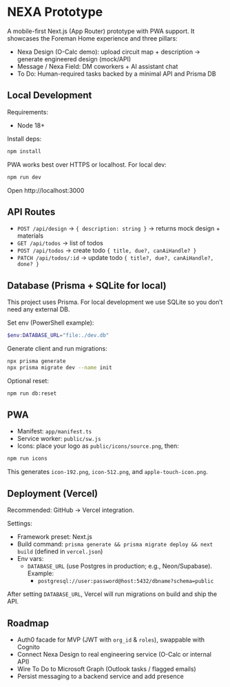 # NEXA Prototype

A mobile-first Next.js (App Router) prototype with PWA support. It showcases the Foreman Home experience and three pillars:

- Nexa Design (O-Calc demo): upload circuit map + description → generate engineered design (mock/API)
- Message / Nexa Field: DM coworkers + AI assistant chat
- To Do: Human-required tasks backed by a minimal API and Prisma DB

## Local Development

Requirements:
- Node 18+

Install deps:
```bash
npm install
```

PWA works best over HTTPS or localhost. For local dev:
```bash
npm run dev
```

Open http://localhost:3000

## API Routes

- `POST /api/design` → `{ description: string }` → returns mock design + materials
- `GET /api/todos` → list of todos
- `POST /api/todos` → create todo `{ title, due?, canAiHandle? }`
- `PATCH /api/todos/:id` → update todo `{ title?, due?, canAiHandle?, done? }`

## Database (Prisma + SQLite for local)

This project uses Prisma. For local development we use SQLite so you don’t need any external DB.

Set env (PowerShell example):
```powershell
$env:DATABASE_URL="file:./dev.db"
```

Generate client and run migrations:
```bash
npx prisma generate
npx prisma migrate dev --name init
```

Optional reset:
```bash
npm run db:reset
```

## PWA

- Manifest: `app/manifest.ts`
- Service worker: `public/sw.js`
- Icons: place your logo as `public/icons/source.png`, then:
```bash
npm run icons
```
This generates `icon-192.png`, `icon-512.png`, and `apple-touch-icon.png`.

## Deployment (Vercel)

Recommended: GitHub → Vercel integration.

Settings:
- Framework preset: Next.js
- Build command: `prisma generate && prisma migrate deploy && next build` (defined in `vercel.json`)
- Env vars:
  - `DATABASE_URL` (use Postgres in production; e.g., Neon/Supabase). Example:
    - `postgresql://user:password@host:5432/dbname?schema=public`

After setting `DATABASE_URL`, Vercel will run migrations on build and ship the API.

## Roadmap

- Auth0 facade for MVP (JWT with `org_id` & `roles`), swappable with Cognito
- Connect Nexa Design to real engineering service (O-Calc or internal API)
- Wire To Do to Microsoft Graph (Outlook tasks / flagged emails)
- Persist messaging to a backend service and add presence
